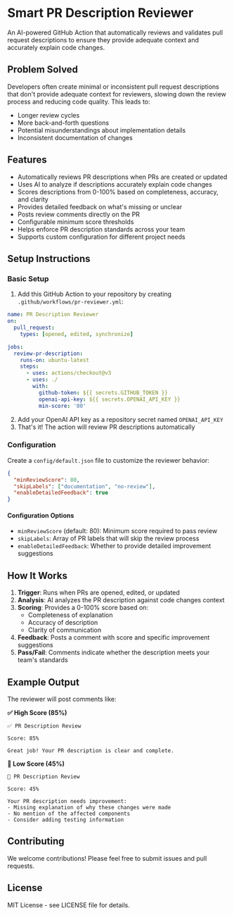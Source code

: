 # Smart PR Description Reviewer

An AI-powered GitHub Action that automatically reviews and validates pull request descriptions to ensure they provide adequate context and accurately explain code changes.

## Problem Solved

Developers often create minimal or inconsistent pull request descriptions that don't provide adequate context for reviewers, slowing down the review process and reducing code quality. This leads to:

- Longer review cycles
- More back-and-forth questions
- Potential misunderstandings about implementation details
- Inconsistent documentation of changes

## Features

- Automatically reviews PR descriptions when PRs are created or updated
- Uses AI to analyze if descriptions accurately explain code changes
- Scores descriptions from 0-100% based on completeness, accuracy, and clarity
- Provides detailed feedback on what's missing or unclear
- Posts review comments directly on the PR
- Configurable minimum score thresholds
- Helps enforce PR description standards across your team
- Supports custom configuration for different project needs

## Setup Instructions

### Basic Setup
1. Add this GitHub Action to your repository by creating `.github/workflows/pr-reviewer.yml`:

```yaml
name: PR Description Reviewer
on:
  pull_request:
    types: [opened, edited, synchronize]

jobs:
  review-pr-description:
    runs-on: ubuntu-latest
    steps:
      - uses: actions/checkout@v3
      - uses: ./
        with:
          github-token: ${{ secrets.GITHUB_TOKEN }}
          openai-api-key: ${{ secrets.OPENAI_API_KEY }}
          min-score: '80'
```

2. Add your OpenAI API key as a repository secret named `OPENAI_API_KEY`
3. That's it! The action will review PR descriptions automatically

### Configuration

Create a `config/default.json` file to customize the reviewer behavior:

```json
{
  "minReviewScore": 80,
  "skipLabels": ["documentation", "no-review"],
  "enableDetailedFeedback": true
}
```

#### Configuration Options

- `minReviewScore` (default: 80): Minimum score required to pass review
- `skipLabels`: Array of PR labels that will skip the review process
- `enableDetailedFeedback`: Whether to provide detailed improvement suggestions

## How It Works

1. **Trigger**: Runs when PRs are opened, edited, or updated
2. **Analysis**: AI analyzes the PR description against code changes context
3. **Scoring**: Provides a 0-100% score based on:
   - Completeness of explanation
   - Accuracy of description
   - Clarity of communication
4. **Feedback**: Posts a comment with score and specific improvement suggestions
5. **Pass/Fail**: Comments indicate whether the description meets your team's standards

## Example Output

The reviewer will post comments like:

**✅ High Score (85%)**
```
✅ PR Description Review

Score: 85%

Great job! Your PR description is clear and complete.
```

**🚩 Low Score (45%)**
```
🚩 PR Description Review

Score: 45%

Your PR description needs improvement:
- Missing explanation of why these changes were made
- No mention of the affected components
- Consider adding testing information
```

## Contributing

We welcome contributions! Please feel free to submit issues and pull requests.

## License

MIT License - see LICENSE file for details.